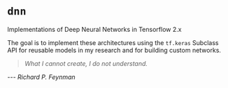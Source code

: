# `dnn`
Implementations of Deep Neural Networks in Tensorflow 2.x

The goal is to implement these architectures using the `tf.keras` Subclass API for reusable models in
my research and for building custom networks.

> _What I cannot create, I do not understand._

--- *Richard P. Feynman*
